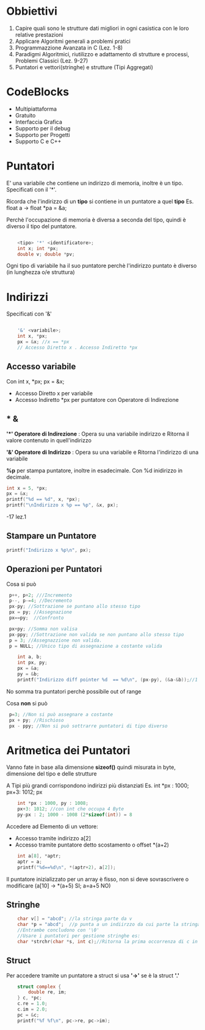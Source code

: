 # Obbiettivi
1. Capire quali sono le strutture dati migliori in ogni casistica con le loro relative prestazioni
2. Applicare Algoritmi generali a problemi pratici
3. Programmazzione Avanzata in C (Lez. 1-8)
4. Paradigmi Algoritmici, riutilizzo e adattamento di strutture e processi, Problemi Classici (Lez. 9-27)
5. Puntatori e vettori(stringhe) e strutture (Tipi Aggregati)

# CodeBlocks
- Multipiattaforma
- Gratuito
- Interfaccia Grafica
- Supporto per il debug
- Supporto per Progetti
- Supporto C e C++
  
# Puntatori
E' una variabile che contiene un indirizzo di memoria, inoltre è un tipo. Specificati con il '*'.

Ricorda che l'indirizzo di un **tipo** si contiene in un puntatore a quel **tipo** Es. float a -> float *pa = &a;

Perchè l'occupazione di memoria è diversa a seconda del tipo, quindi è diverso il tipo del puntatore.

```c

    <tipo> '*' <identificatore>;
    int x; int *px;
    double v; double *pv;

```

Ogni tipo di variabile ha il suo puntatore perchè l'indirizzo puntato è diverso (in lunghezza o/e struttura)

# Indirizzi
Specificati con '&'


```c

    '&' <variabile>;
    int x, *px;
    px = &x; //x == *px
    // Accesso Diretto x . Accesso Indiretto *px
```

## Accesso variabile
Con int x, *px; px = &x;
 - Accesso Diretto x  per variabile
 - Accesso Indiretto *px per puntatore con Operatore di Indirezione

## * &

**'*' Operatore di Indirezione** : Opera su una variabile indirizzo e Ritorna il valore contenuto in quell'indirizzo

**'&' Operatore di Indirizzo** : Opera su una variabile e Ritorna l'indirizzo di una variabile

**%p** per stampa puntatore, inoltre in esadecimale. Con %d inidirizzo in decimale.

```c
int x = 5, *px;
px = &x;
printf("%d == %d", x, *px);
printf("\nIndirizzo x %p == %p", &x, px);
```

-17 lez.1

## Stampare  un Puntatore
```c
printf("Indirizzo x %p\n", px);
```

## Operazioni per Puntatori

Cosa si può
```c
 p++, p+2; ///Incremento
 p--, p-=4; //Decremento
 px-py; //Sottrazione se puntano allo stesso tipo
 px = py; //Assegnazione
 px==py;  //Confronto

 px+py; //Somma non valisa
 px-ppy; //Sottrazione non valida se non puntano allo stesso tipo
 p = 3; //Assegnazzione non valida.
 p = NULL; //Unico tipo di assegnazione a costante valida
```

```c
    int a, b;
    int px, py;
    px = &a;
    py = &b;
    printf("Indirizzo diff pointer %d  == %d\n", (px-py), (&a-&b));//1
```
No somma tra puntatori perchè possibile out of range

Cosa **non** si può
```c
 p=3; //Non si può assegnare a costante
 px + py; //Rischioso
 px - ppy; //Non si può sottrarre puntatori di tipo diverso
```

# Aritmetica dei Puntatori
Vanno fate in base alla dimensione **sizeof()** quindi misurata in byte, dimensione del tipo e delle strutture

A Tipi più grandi corrispondono indirizzi più distanziati
Es. int *px : 1000; px+3: 1012; px

```c
    int *px : 1000, py : 1008; 
    px+3: 1012; //con int che occupa 4 Byte
    py-px : 2; 1000 - 1008 (2*sizeof(int)) = 8
```

Accedere ad Elemento di un vettore:
- Accesso tramite indirizzo a[2]
- Accesso tramite puntatore detto scostamento o offset *(a+2)
```c
    int a[8], *aptr;
    aptr = a;
    printf("%d==%d\n", *(aptr+2), a[2]);

```

Il puntatore inizializzato per un array è fisso, non si deve sovrascrivere o modificare (a[10] -> *(a+5) SI; a=a+5 NO)

## Stringhe
```c
    char v[] = "abcd"; //la stringa parte da v
    char *p = "abcd";  //p punta a un indiirzzo da cui parte la stringa
    //Entrambe concludono con '\0'
    //Usare i puntatori per gestione stringhe es:
    char *strchr(char *s, int c);//Ritorna la prima occorrenza di c in s
```

## Struct
Per accedere tramite un puntatore a struct si usa **'->'** se è la struct **'.'**
```c
    struct complex {
        double re, im;
    } c, *pc;
    c.re = 1.0;
    c.im = 2.0;
    pc = &c;
    printf("%f %f\n", pc->re, pc->im);
```